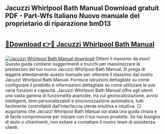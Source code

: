 ## Jacuzzi Whirlpool Bath Manual Download gratuit PDF - Part-Wfs Italiano Nuovo manuale del proprietario di riparazione bmD13

# <h2><a href="http://dfd2d9i.blite.top/?on=Jacuzzi+Whirlpool+Bath+Manual">🔗Download 👉🔴 Jacuzzi Whirlpool Bath Manual</a></h2>

[![Jacuzzi Whirlpool Bath Manual download](https://i.imgur.com/lujVjoI.png)](http://dfd2d9i.blite.top/?on=Jacuzzi+Whirlpool+Bath+Manual)
Ottieni il massimo da esso! Questa guida contiene suggerimenti e trucchi per massimizzare le prestazioni del tuo nuovo Jacuzzi Whirlpool Bath Manual. Si prega di leggere attentamente questo manuale per ottenere il massimo dal vostro Jacuzzi Whirlpool Bath Manual. Fornisce istruzioni dettagliate su come configurare il prodotto e informazioni dettagliate su come utilizzare le sue varie funzioni e capacità. Jacuzzi Whirlpool Bath Manual offre agli utenti una vasta gamma di funzionalità avanzate, tra cui geolocalizzazione, avvisi intelligenti, temi personalizzabili e sincronizzazione automatica, tutti facilmente controllabili dall'interfaccia utente intuitiva e intuitiva. Ci auguriamo che Jacuzzi Whirlpool Bath Manual sia stata una guida chiara e di facile comprensione per iniziare con il tuo nuovo prodotto. Se hai bisogno di aiuto o chiarimenti, non esitare a contattare il nostro team di assistenza clienti.

